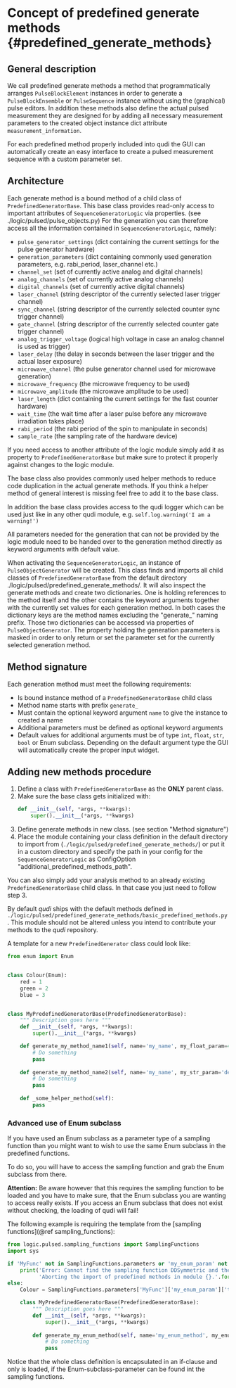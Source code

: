 # Concept of predefined generate methods {#predefined_generate_methods}

## General description
We call predefined generate methods a method that programmatically arranges `PulseBlockElement` 
instances in order to generate a `PulseBlockEnsemble` or `PulseSequence` instance without using the 
(graphical) pulse editors. In addition these methods also define the actual pulsed measurement they 
are designed for by adding all necessary measurement parameters to the created object instance dict 
attribute `measurement_information`.

For each predefined method properly included into qudi the GUI can automatically create an easy 
interface to create a pulsed measurement sequence with a custom parameter set.

## Architecture
Each generate method is a bound method of a child class of `PredefinedGeneratorBase`. 
This base class provides read-only access to important attributes of `SequenceGeneratorLogic` via 
properties. (see ./logic/pulsed/pulse_objects.py)
For the generation you can therefore access all the information contained in 
`SequenceGeneratorLogic`, namely:
* `pulse_generator_settings` (dict containing the current settings for the pulse generator hardware)
* `generation_parameters` (dict containing commonly used generation parameters, e.g. rabi_period, 
laser_channel etc.)
* `channel_set` (set of currently active analog and digital channels)
* `analog_channels` (set of currently active analog channels)
* `digital_channels` (set of currently active digital channels)
* `laser_channel` (string descriptor of the currently selected laser trigger channel)
* `sync_channel` (string descriptor of the currently selected counter sync trigger channel)
* `gate_channel` (string descriptor of the currently selected counter gate trigger channel)
* `analog_trigger_voltage` (logical high voltage in case an analog channel is used as trigger)
* `laser_delay` (the delay in seconds between the laser trigger and the actual laser exposure)
* `microwave_channel` (the pulse generator channel used for microwave generation)
* `microwave_frequency` (the microwave frequency to be used)
* `microwave_amplitude` (the microwave amplitude to be used)
* `laser_length` (dict containing the current settings for the fast counter hardware)
* `wait_time` (the wait time after a laser pulse before any microwave irradiation takes place)
* `rabi_period` (the rabi period of the spin to manipulate in seconds)
* `sample_rate` (the sampling rate of the hardware device)

If you need access to another attribute of the logic module simply add it as property to 
`PredefinedGeneratorBase` but make sure to protect it properly against changes to the logic module.

The base class also provides commonly used helper methods to reduce code duplication in the actual 
generate methods. If you think a helper method of general interest is missing feel free to add it to
the base class.

In addition the base class provides access to the qudi logger which can be used just like in any 
other qudi module, e.g. `self.log.warning('I am a warning!')`

All parameters needed for the generation that can not be provided by the logic module need to be
handed over to the generation method directly as keyword arguments with default value.

When activating the `SequenceGeneratorLogic`, an instance of `PulseObjectGenerator` will be created. 
This class finds and imports all child classes of `PredefinedGeneratorBase` from the default 
directory ./logic/pulsed/predefined_generate_methods/. It will also inspect the generate methods and
create two dictionaries. One is holding references to the method itself and the other contains the 
keyword arguments together with the currently set values for each generation method. In both cases 
the dictionary keys are the method names excluding the "generate_" naming prefix.
Those two dictionaries can be accessed via properties of `PulseObjectGenerator`.
The property holding the generation parameters is masked in order to only return or set the 
parameter set for the currently selected generation method.

## Method signature
Each generation method must meet the following requirements:
* Is bound instance method of a `PredefinedGeneratorBase` child class
* Method name starts with prefix `generate_`
* Must contain the optional keyword argument `name` to give the instance to created a name
* Additional parameters must be defined as optional keyword arguments
* Default values for additional arguments must be of type `int`, `float`, `str`, `bool` or Enum subclass. 
Depending on the default argument type the GUI will automatically create the proper input widget.

## Adding new methods procedure
1. Define a class with `PredefinedGeneratorBase` as the **ONLY** parent class.
2. Make sure the base class gets initialized with:
    ```python
    def __init__(self, *args, **kwargs):
        super().__init__(*args, **kwargs)
    ```
3. Define generate methods in new class. (see section "Method signature")
4. Place the module containing your class definition in the default directory to import from 
(`./logic/pulsed/predefined_generate_methods/`) or put it in a custom directory and specify the path
in your config for the `SequenceGeneratorLogic` as ConfigOption 
"additional_predefined_methods_path".

You can also simply add your analysis method to an already existing `PredefinedGeneratorBase` child 
class. In that case you just need to follow step 3. 

By default _qudi_ ships with the default methods defined in 
`./logic/pulsed/predefined_generate_methods/basic_predefined_methods.py`. This module should not be 
altered unless you intend to contribute your methods to the _qudi_ repository.

A template for a new `PredefinedGenerator` class could look like:
```python
from enum import Enum


class Colour(Enum):
    red = 1
    green = 2
    blue = 3


class MyPredefinedGeneratorBase(PredefinedGeneratorBase):
    """ Description goes here """
    def __init__(self, *args, **kwargs):
        super().__init__(*args, **kwargs)

    def generate_my_method_name1(self, name='my_name', my_float_param=42.0, my_int_param=42):
        # Do something
        pass
        
    def generate_my_method_name2(self, name='my_name', my_str_param='derp', my_bool_param=True, my_enum_param=Colour.green):
        # Do something
        pass
        
    def _some_helper_method(self):
        pass
```

### Advanced use of Enum subclass
If you have used an Enum subclass as a parameter type of a sampling function 
than you might want to wish to use the same Enum subclass in the predefined functions.

To do so, you will have to access the sampling function and grab the Enum subclass from there.

**Attention:** Be aware however that this requires the sampling function to be loaded 
and you have to make sure, that the Enum subclass you are wanting to access really exists. 
If you access an Enum subclass that does not exist without checking, the loading of qudi will fail!

The following example is requiring the template from the [sampling functions](@ref sampling_functions):


```python
from logic.pulsed.sampling_functions import SamplingFunctions
import sys

if 'MyFunc' not in SamplingFunctions.parameters or 'my_enum_param' not in SamplingFunctions.parameters['MyFunc']:
    print('Error: Cannot find the sampling function DDSymmetric and therefore cannot supply the required Enums.\n'
          'Aborting the import of predefined methods in module {}.'.format(__name__), file=sys.stderr)
else:
    Colour = SamplingFunctions.parameters['MyFunc']['my_enum_param']['type']

    class MyPredefinedGeneratorBase(PredefinedGeneratorBase):
        """ Description goes here """
        def __init__(self, *args, **kwargs):
            super().__init__(*args, **kwargs)
    
        def generate_my_enum_method(self, name='my_enum_method', my_enum_param=Colour.green):
            # Do something
            pass
```

Notice that the whole class definition is encapsulated in an if-clause and only is loaded, 
if the Enum-subclass-parameter can be found int the sampling functions.